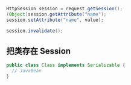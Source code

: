 ```java
HttpSession session = request.getSession();
(Object)session.getAttribute("name");
session.setAttribute("name", value);

session.invalidate();
```

## 把类存在 Session
```java
public class Class implements Serializable {
  // JavaBean
}
```
